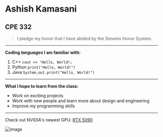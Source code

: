 # **Ashish Kamasani**
## CPE 332

> I pledge my honor that I have abided by the Stevens Honor System.

---

**Coding *languages* I am familiar with:**
1.  C++
   `cout << "Hello, World!;`
2.  Python
   `print("Hello, World!")`
3.  Java
    `System,out.print("Hello, World!")`

---
    
**What I hope to learn from the class:**
- Work on exciting projects
- Work with new people and learn more about design and engineering
- Improve my programming skills

---
Check out NVIDIA's newest GPU: [RTX 5090](https://www.nvidia.com/en-us/geforce/graphics-cards/50-series/rtx-5090/)


![image](https://github.com/user-attachments/assets/4a3f3012-aa85-4623-9345-ab3eaaa665a5)
